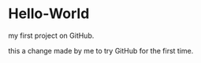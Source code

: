 # Hello-World
my first project on GitHub.

this a change made by me to try GitHub for the first time.

